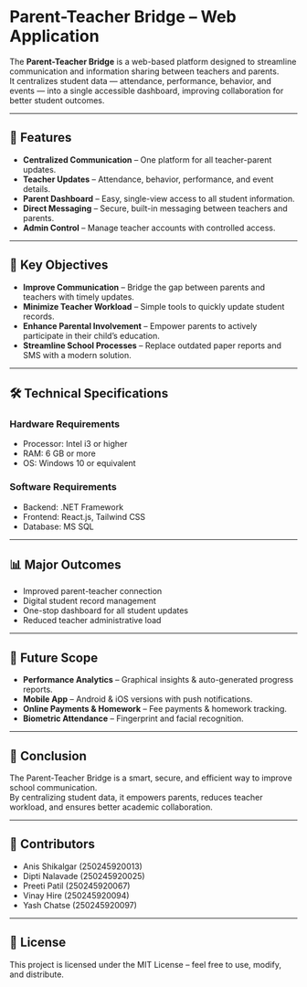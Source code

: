 # **Parent-Teacher Bridge – Web Application**

The **Parent-Teacher Bridge** is a web-based platform designed to streamline communication and information sharing between teachers and parents.  
It centralizes student data — attendance, performance, behavior, and events — into a single accessible dashboard, improving collaboration for better student outcomes.

---

## **🚀 Features**
- **Centralized Communication** – One platform for all teacher-parent updates.
- **Teacher Updates** – Attendance, behavior, performance, and event details.
- **Parent Dashboard** – Easy, single-view access to all student information.
- **Direct Messaging** – Secure, built-in messaging between teachers and parents.
- **Admin Control** – Manage teacher accounts with controlled access.

---

## **🎯 Key Objectives**
- **Improve Communication** – Bridge the gap between parents and teachers with timely updates.
- **Minimize Teacher Workload** – Simple tools to quickly update student records.
- **Enhance Parental Involvement** – Empower parents to actively participate in their child’s education.
- **Streamline School Processes** – Replace outdated paper reports and SMS with a modern solution.

---

## **🛠️ Technical Specifications**

### **Hardware Requirements**
- Processor: Intel i3 or higher
- RAM: 6 GB or more
- OS: Windows 10 or equivalent

### **Software Requirements**
- Backend: .NET Framework
- Frontend: React.js, Tailwind CSS
- Database: MS SQL

---

## **📊 Major Outcomes**
- Improved parent-teacher connection
- Digital student record management
- One-stop dashboard for all student updates
- Reduced teacher administrative load

---

## **🔮 Future Scope**
- **Performance Analytics** – Graphical insights & auto-generated progress reports.
- **Mobile App** – Android & iOS versions with push notifications.
- **Online Payments & Homework** – Fee payments & homework tracking.
- **Biometric Attendance** – Fingerprint and facial recognition.

---

## **📌 Conclusion**
The Parent-Teacher Bridge is a smart, secure, and efficient way to improve school communication.  
By centralizing student data, it empowers parents, reduces teacher workload, and ensures better academic collaboration.

---

## **👥 Contributors**
- Anis Shikalgar (250245920013)  
- Dipti Nalavade (250245920025)  
- Preeti Patil (250245920067)  
- Vinay Hire (250245920094)  
- Yash Chatse (250245920097)  

---

## **📄 License**
This project is licensed under the MIT License – feel free to use, modify, and distribute.
